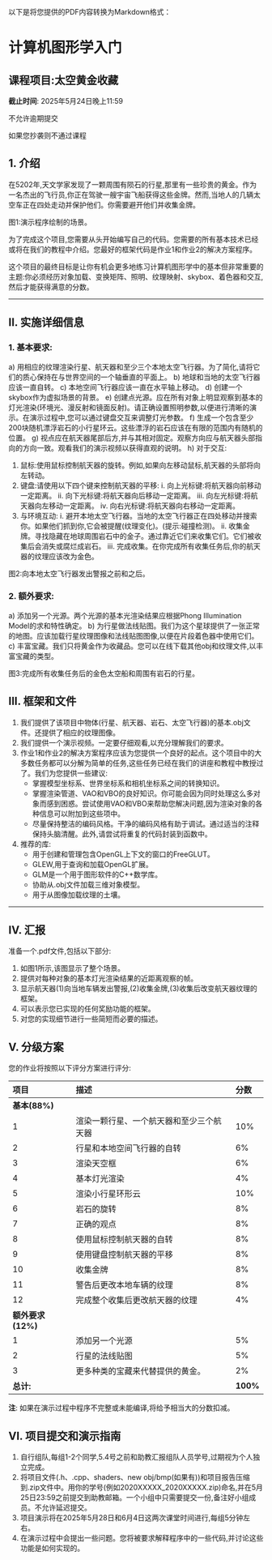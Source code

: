 以下是将您提供的PDF内容转换为Markdown格式：

# 计算机图形学入门

## 课程项目:太空黄金收藏

**截止时间**: 2025年5月24日晚上11:59

不允许逾期提交

如果您抄袭则不通过课程

## 1. 介绍

在5202年,天文学家发现了一颗周围有陨石的行星,那里有一些珍贵的黄金。作为一名杰出的飞行员,你正在驾驶一艘宇宙飞船获得这些金牌。然而,当地人的几辆太空车正在四处走动并保护他们。你需要避开他们并收集金牌。

图1:演示程序绘制的场景。

为了完成这个项目,您需要从头开始编写自己的代码。您需要的所有基本技术已经或将在我们的教程中介绍。您最好的框架代码是作业1和作业2的解决方案程序。

这个项目的最终目标是让你有机会更多地练习计算机图形学中的基本但非常重要的主题:你必须经历对象加载、变换矩阵、照明、纹理映射、skybox、着色器和交互,然后才能获得满意的分数。

---

## II. 实施详细信息

### 1. 基本要求:

a) 用相应的纹理渲染行星、航天器和至少三个本地太空飞行器。为了简化,请将它们的质心保持在与世界空间的一个轴垂直的平面上。
b) 地球和当地的太空飞行器应该一直自转。
c) 本地空间飞行器应该一直在水平轴上移动。
d) 创建一个skybox作为虚拟场景的背景。
e) 创建点光源。应在所有对象上明显观察到基本的灯光渲染(环境光、漫反射和镜面反射)。请正确设置照明参数,以便进行清晰的演示。在演示过程中,您可以通过键盘交互来调整灯光参数。
f) 生成一个包含至少200块随机漂浮岩石的小行星环云。这些漂浮的岩石应该在有限的范围内有随机的位置。
g) 视点应在航天器尾部后方,并与其相对固定。观察方向应与航天器头部指向的方向一致。观看我们的演示视频以获得直观的说明。
h) 对于交互:
   1) 鼠标:使用鼠标控制航天器的旋转。例如,如果向左移动鼠标,航天器的头部将向左转动。
   2) 键盘:请使用以下四个键来控制航天器的平移:
      i. 向上光标键:将航天器向前移动一定距离。
      ii. 向下光标键:将航天器向后移动一定距离。
      iii. 向左光标键:将航天器向左移动一定距离。
      iv. 向右光标键:将航天器向右移动一定距离。
   3) 与环境互动:
      i. 避开本地太空飞行器。当地的太空飞行器正在四处移动并搜索你。如果他们抓到你,它会被提醒(纹理变化)。(提示:碰撞检测)。
      ii. 收集金牌。寻找隐藏在地球周围岩石中的金子。通过靠近它们来收集它们。它们被收集后会消失或腐烂成岩石。
      iii. 完成收集。在你完成所有收集任务后,你的航天器的纹理应该改为金色。

图2:向本地太空飞行器发出警报之前和之后。

### 2. 额外要求:

a) 添加另一个光源。两个光源的基本光渲染结果应根据Phong Illumination Model的求和特性确定。
b) 为行星做法线贴图。我们为这个星球提供了一张正常的地图。应该加载行星纹理图像和法线贴图图像,以便在片段着色器中使用它们。
c) 丰富宝藏。我们只将黄金作为收藏品。您可以在线下载其他obj和纹理文件,以丰富宝藏的类型。

图3:完成所有收集任务后的金色太空船和周围有岩石的行星。

## III. 框架和文件

1. 我们提供了该项目中物体(行星、航天器、岩石、太空飞行器)的基本.obj文件。还提供了相应的纹理图像。
2. 我们提供一个演示视频。一定要仔细观看,以充分理解我们的要求。
3. 作业1和作业2的解决方案程序应该为您提供一个良好的起点。这个项目中的大多数任务都可以分解为简单的任务,这些任务已经在我们的讲座和教程中教授过了。我们为您提供一些建议:
   * 掌握模型坐标系、世界坐标系和相机坐标系之间的转换知识。
   * 掌握渲染管道、VAO和VBO的良好知识。你可能会因为同时处理这么多对象而感到困惑。尝试使用VAO和VBO来帮助您解决问题,因为渲染对象的各种信息可以附加到这些项中。
   * 尽量保持整洁的编码风格。干净的编码风格有助于调试。通过适当的注释保持头脑清醒。此外,请尝试将重复的代码封装到函数中。
4. 推荐的库:
   * 用于创建和管理包含OpenGL上下文的窗口的FreeGLUT。
   * GLEW,用于查询和加载OpenGL扩展。
   * GLM是一个用于图形软件的C++数学库。
   * 协助从.obj文件加载三维对象模型。
   * 用于从图像加载纹理的土壤。

---

## IV. 汇报

准备一个.pdf文件,包括以下部分:
1. 如图1所示,该图显示了整个场景。
2. 提供对每种对象的基本灯光渲染结果的近距离观察的帧。
3. 显示航天器(1)向当地车辆发出警报,(2)收集金牌,(3)收集后改变航天器纹理的框架。
4. 可以表示您已实现的任何奖励功能的框架。
5. 对您的实现细节进行一些简短而必要的描述。

## V. 分级方案

您的作业将按照以下评分方案进行评分:

| 项目                 | 描述                                     | 分数   |
| :------------------- | :--------------------------------------- | :----- |
| **基本(88%)**        |                                          |        |
| 1                    | 渲染一颗行星、一个航天器和至少三个航天器 | 10%    |
| 2                    | 行星和本地空间飞行器的自转             | 6%     |
| 3                    | 渲染天空框                               | 6%     |
| 4                    | 基本灯光渲染                             | 4%     |
| 5                    | 渲染小行星环形云                         | 10%    |
| 6                    | 岩石的旋转                               | 8%     |
| 7                    | 正确的观点                               | 8%     |
| 8                    | 使用鼠标控制航天器的自转                 | 8%     |
| 9                    | 使用键盘控制航天器的平移                 | 8%     |
| 10                   | 收集金牌                                 | 8%     |
| 11                   | 警告后更改本地车辆的纹理                 | 8%     |
| 12                   | 完成整个收集后更改航天器的纹理           | 4%     |
| **额外要求(12%)**    |                                          |        |
| 1                    | 添加另一个光源                           | 5%     |
| 2                    | 行星的法线贴图                           | 5%     |
| 3                    | 更多种类的宝藏来代替提供的黄金。         | 2%     |
| **总计:**            |                                          | **100%** |

**注**: 如果在演示过程中程序不完整或未能编译,将给予相当大的分数扣减。

## VI. 项目提交和演示指南

1. 自行组队,每组1-2个同学,5.4号之前和助教汇报组队人员学号,过期视为个人独立完成。
2. 将项目文件(.h、.cpp、shaders、new obj/bmp(如果有))和项目报告压缩到.zip文件中。用你的学号(例如2020XXXXX_2020XXXXX.zip)命名,并在5月25日23:59之前提交到助教邮箱。一个小组中只需要提交一份,备注好小组成员。不允许延迟提交。
3. 项目演示将在2025年5月28日和6月4日这两次课堂时间进行,每组5分钟左右。
4. 在演示过程中会提出一些问题。您将被要求解释程序中的一些代码,并讨论这些功能是如何实现的。